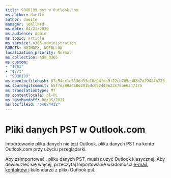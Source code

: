 ```yaml
---
title: 9000199 pst w Outlook.com
ms.author: daeite
author: daeite
manager: joallard
ms.date: 04/21/2020
ms.audience: Admin
ms.topic: article
ms.service: o365-administration
ROBOTS: NOINDEX, NOFOLLOW
localization_priority: Normal
ms.collection: Adm_O365
ms.custom:
- "1761"
- "1771"
- "9000199"
ms.openlocfilehash: 87c54cc1e313dd33e10e94fda9f22cb705ed82b7d29484b723faafb64de89840
ms.sourcegitcommit: b5f7da89a650d2915dc652449623c78be6247175
ms.translationtype: MT
ms.contentlocale: pl-PL
ms.lasthandoff: 08/05/2021
ms.locfileid: "54024432"
---
```

# <a name="pst-data-files-in-outlookcom"></a>Pliki danych PST w Outlook.com

Importowanie pliku danych nie jest Outlook. pliku danych PST na konto Outlook.com przy użyciu przeglądarki.

Aby zaimportować . pliku danych PST, musisz użyć Outlook klasycznej. Aby dowiedzieć się więcej, przeczytaj Importowanie wiadomości [e-mail, kontaktów i](https://support.office.com/article/431a8e9a-f99f-4d5f-ae48-ded54b3440ac?wt.mc_id=Office_Outlook_com_Alchemy) kalendarza z pliku Outlook pst.